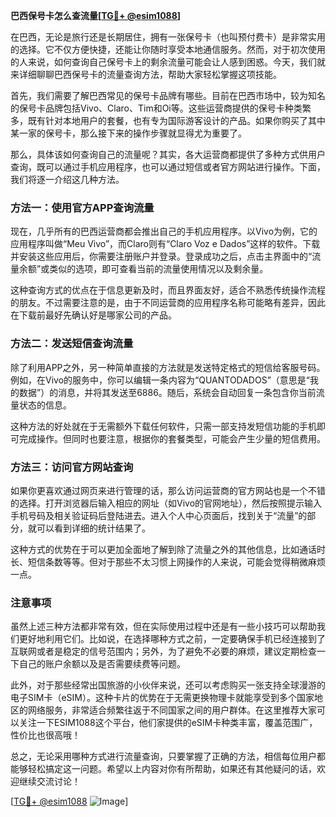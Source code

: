 **巴西保号卡怎么查流量[[TG💪+ @esim1088](https://t.me/s/esim1088)]**

在巴西，无论是旅行还是长期居住，拥有一张保号卡（也叫预付费卡）是非常实用的选择。它不仅方便快捷，还能让你随时享受本地通信服务。然而，对于初次使用的人来说，如何查询自己保号卡上的剩余流量可能会让人感到困惑。今天，我们就来详细聊聊巴西保号卡的流量查询方法，帮助大家轻松掌握这项技能。

首先，我们需要了解巴西常见的保号卡品牌有哪些。目前在巴西市场中，较为知名的保号卡品牌包括Vivo、Claro、Tim和Oi等。这些运营商提供的保号卡种类繁多，既有针对本地用户的套餐，也有专为国际游客设计的产品。如果你购买了其中某一家的保号卡，那么接下来的操作步骤就显得尤为重要了。

那么，具体该如何查询自己的流量呢？其实，各大运营商都提供了多种方式供用户查询，既可以通过手机应用程序，也可以通过短信或者官方网站进行操作。下面，我们将逐一介绍这几种方法。

### 方法一：使用官方APP查询流量

现在，几乎所有的巴西运营商都会推出自己的手机应用程序。以Vivo为例，它的应用程序叫做“Meu Vivo”，而Claro则有“Claro Voz e Dados”这样的软件。下载并安装这些应用后，你需要注册账户并登录。登录成功之后，点击主界面中的“流量余额”或类似的选项，即可查看当前的流量使用情况以及剩余量。

这种查询方式的优点在于信息更新及时，而且界面友好，适合不熟悉传统操作流程的朋友。不过需要注意的是，由于不同运营商的应用程序名称可能略有差异，因此在下载前最好先确认好是哪家公司的产品。

### 方法二：发送短信查询流量

除了利用APP之外，另一种简单直接的方法就是发送特定格式的短信给客服号码。例如，在Vivo的服务中，你可以编辑一条内容为“QUANTODADOS”（意思是“我的数据”）的消息，并将其发送至6886。随后，系统会自动回复一条包含你当前流量状态的信息。

这种方法的好处就在于无需额外下载任何软件，只需一部支持发短信功能的手机即可完成操作。但同时也要注意，根据你的套餐类型，可能会产生少量的短信费用。

### 方法三：访问官方网站查询

如果你更喜欢通过网页来进行管理的话，那么访问运营商的官方网站也是一个不错的选择。打开浏览器后输入相应的网址（如Vivo的官网地址），然后按照提示输入手机号码及相关验证码后登陆进去。进入个人中心页面后，找到关于“流量”的部分，就可以看到详细的统计结果了。

这种方式的优势在于可以更加全面地了解到除了流量之外的其他信息，比如通话时长、短信条数等等。但对于那些不太习惯上网操作的人来说，可能会觉得稍微麻烦一点。

### 注意事项

虽然上述三种方法都非常有效，但在实际使用过程中还是有一些小技巧可以帮助我们更好地利用它们。比如说，在选择哪种方式之前，一定要确保手机已经连接到了互联网或者是稳定的信号范围内；另外，为了避免不必要的麻烦，建议定期检查一下自己的账户余额以及是否需要续费等问题。

此外，对于那些经常出国旅游的小伙伴来说，还可以考虑购买一张支持全球漫游的电子SIM卡（eSIM）。这种卡片的优势在于无需更换物理卡就能享受到多个国家地区的网络服务，非常适合频繁往返于不同国家之间的用户群体。在这里推荐大家可以关注一下ESIM1088这个平台，他们家提供的eSIM卡种类丰富，覆盖范围广，性价比也很高哦！

总之，无论采用哪种方式进行流量查询，只要掌握了正确的方法，相信每位用户都能够轻松搞定这一问题。希望以上内容对你有所帮助，如果还有其他疑问的话，欢迎继续交流讨论！

[[TG💪+ @esim1088](https://t.me/s/esim1088) ![Image](https://i.postimg.cc/4NQfJmqS/Snipaste-2025-05-13-00-14-12.png)]